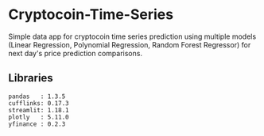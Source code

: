 # Cryptocoin-Time-Series
Simple data app for cryptocoin time series prediction using multiple models (Linear Regression, Polynomial Regression, Random Forest Regressor) for next day's price prediction comparisons.

## Libraries
```@python
pandas   : 1.3.5
cufflinks: 0.17.3
streamlit: 1.18.1
plotly   : 5.11.0
yfinance : 0.2.3
```


